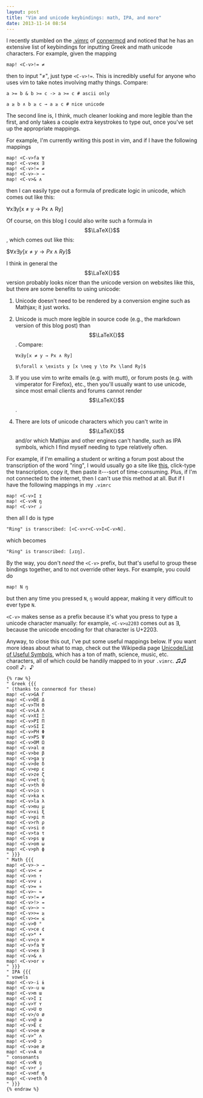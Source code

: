 ```yaml
---
layout: post
title: "Vim and unicode keybindings: math, IPA, and more"
date: 2013-11-14 08:54
---
```


I recently stumbled on the
[.vimrc](https://github.com/connermcd/dotfiles/blob/github/.vimrc) of
[connermcd](https://github.com/connermcd) and noticed that he has an extensive
list of keybindings for inputting Greek and math unicode characters. For
example, given the mapping

```vim
map! <C-v>!= ≠
```

then to input "≠", just type `<C-v>!=`. This is incredibly useful for anyone
who uses vim to take notes involving mathy things.  Compare:

```
a >= b & b >= c -> a >= c # ascii only

a ≥ b ∧ b ≥ c → a ≥ c # nice unicode
```

The second line is, I think, much cleaner looking and more legible than the
first, and only takes a couple extra keystrokes to type out, once you've set up
the appropriate mappings.

For example, I'm currently writing this post in vim, and if I have the
following mappings

```vim
map! <C-v>fa ∀
map! <C-v>ex ∃
map! <C-v>!= ≠
map! <C-v>-> →
map! <C-v>& ∧
```

then I can easily type out a formula of predicate logic in unicode, which comes
out like this:

∀x∃y[x ≠ y → Px ∧ Ry]

Of course, on this blog I could also write such a formula in $$\LaTeX{}$$,
which comes out like this:

\$$\forall x \exists y [x \neq y \to Px \land Ry]$$

I think in general the $$\LaTeX{}$$ version probably looks nicer than the
unicode version on websites like this, but there are some benefits to using
unicode:

1. Unicode doesn't need to be rendered by a conversion engine such as Mathjax;
   it just works.
1. Unicode is much more legible in source code (e.g., the markdown version of
   this blog post) than $$\LaTeX{}$$. Compare:

    `∀x∃y[x ≠ y → Px ∧ Ry]`

    `$\forall x \exists y [x \neq y \to Px \land Ry]$`

1. If you use vim to write emails (e.g. with mutt), or forum posts (e.g. with
   vimperator for Firefox), etc., then you'll usually want to use unicode,
   since most email clients and forums cannot render $$\LaTeX{}$$.
1. There are lots of unicode characters which you can't write in $$\LaTeX{}$$
   and/or which Mathjax and other engines can't handle, such as IPA symbols,
   which I find myself needing to type relatively often.

For example, if I'm emailing a student or writing a forum post about the
transcription of the word "ring", I would usually go a site like
[this](http://westonruter.github.io/ipa-chart/keyboard/), click-type the
transcription, copy it, then paste it---sort of time-consuming. Plus, if I'm
not connected to the internet, then I can't use this method at all. But if I
have the following mappings in my `.vimrc`

```vim
map! <C-v>I ɪ
map! <C-v>N ŋ
map! <C-v>r ɹ
```

then all I do is type

```
"Ring" is transcribed: [<C-v>r<C-v>I<C-v>N].
```

which becomes

```
"Ring" is transcribed: [ɹɪŋ].
```

By the way, you don't *need* the `<C-v>` prefix, but that's useful to group
these bindings together, and to not override other keys. For example, you could
do

```vim
map! N ŋ
```

but then any time you pressed `N`, `ŋ` would appear, making it very difficult
to ever type `N`.

`<C-v>` makes sense as a prefix because it's what you press to type a unicode
character manually: for example, `<C-v>u2203` comes out as ∃, because the
unicode encoding for that character is U+2203.

Anyway, to close this out, I've put some useful mappings below. If you want
more ideas about what to map, check out the Wikipedia page [Unicode/List of
Useful Symbols](https://en.wikibooks.org/wiki/Unicode/List_of_useful_symbols),
which has a ton of math, science, music, etc. characters, all of which could be
handily mapped to in your `.vimrc`. ♫♫ cool! ♪♩♪

```vim
{% raw %}
" Greek {{{
" (thanks to connermcd for these)
map! <C-v>GA Γ
map! <C-v>DE Δ
map! <C-v>TH Θ
map! <C-v>LA Λ
map! <C-v>XI Ξ
map! <C-v>PI Π
map! <C-v>SI Σ
map! <C-v>PH Φ
map! <C-v>PS Ψ
map! <C-v>OM Ω
map! <C-v>al α
map! <C-v>be β
map! <C-v>ga γ
map! <C-v>de δ
map! <C-v>ep ε
map! <C-v>ze ζ
map! <C-v>et η
map! <C-v>th θ
map! <C-v>io ι
map! <C-v>ka κ
map! <C-v>la λ
map! <C-v>mu μ
map! <C-v>xi ξ
map! <C-v>pi π
map! <C-v>rh ρ
map! <C-v>si σ
map! <C-v>ta τ
map! <C-v>ps ψ
map! <C-v>om ω
map! <C-v>ph ϕ
" }}}
" Math {{{
map! <C-v>-> →
map! <C-v>< ⇌
map! <C-v>n ↑
map! <C-v>v ↓
map! <C-v>= ∝
map! <C-v>~ ≈
map! <C-v>!= ≠
map! <C-v>!> ⇸
map! <C-v>~> ↝
map! <C-v>>= ≥
map! <C-v><= ≤
map! <C-v>0 °
map! <C-v>ce ¢
map! <C-v>* •
map! <C-v>co ⌘
map! <C-v>fa ∀
map! <C-v>ex ∃
map! <C-v>& ∧
map! <C-v>or ∨
" }}}
" IPA {{{
" vowels
map! <C-v>-i ɨ
map! <C-v>-u ʉ
map! <C-v>m ɯ
map! <C-v>I ɪ
map! <C-v>Y ʏ
map! <C-v>U ʊ
map! <C-v>/o ø
map! <C-v>@ ə
map! <C-v>E ɛ
map! <C-v>oe œ
map! <C-v>^ ʌ
map! <C-v>O ɔ
map! <C-v>ae æ
map! <C-v>A ɑ
" consonants
map! <C-v>N ŋ
map! <C-v>r ɹ
map! <C-v>mf ɱ
map! <C-v>eth ð
" }}}
{% endraw %}
```
